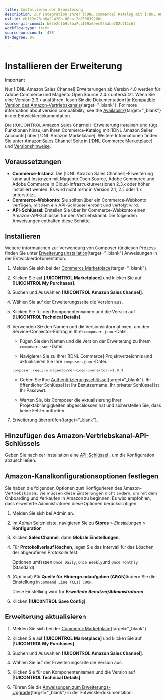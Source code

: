 ```yaml
---
title: Installieren der Erweiterung
description: Zur Integration Ihrer [!DNL Commerce] Katalog mit [!DNL Amazon Seller Accounts] und über die [!DNL Amazon Marketplace], laden Sie die Amazon Sales Channel-Erweiterung herunter und installieren Sie sie.
exl-id: ebf22e28-b6a2-420b-80ca-2d750839286c
source-git-commit: b63e2cfb9c7ba7cc169a6eec954abe782d112c6f
workflow-type: tm+mt
source-wordcount: '478'
ht-degree: 0%

---
```


# Installieren der Erweiterung

>[!IMPORTANT]
>
>Nur [!DNL Amazon Sales Channel] Erweiterungen ab Version 4.0 werden für Adobe Commerce und Magento Open Source 2.4.x unterstützt. Wenn Sie eine Version 2.3.x ausführen, lesen Sie die Dokumentation für [Kompatible Version des Amazon-Vertriebskanals](https://docs.magento.com/user-guide/v2.3/sales-channels/amazon/amazon-sales-channel.html){target="_blank"}. For more information about version compatibility, see the [Availability](https://devdocs.magento.com/release/availability.html){target="_blank"} in der Entwicklerdokumentation.

Die [!UICONTROL Amazon Sales Channel] -Erweiterung installiert und fügt Funktionen hinzu, um Ihren Commerce-Katalog mit [!DNL Amazon Seller Accounts] über [!DNL Amazon Marketplace]. Weitere Informationen finden Sie unter [Amazon Sales Channel](https://marketplace.magento.com/magento-module-amazon.html) Seite in [!DNL Commerce Marketplace] und [Versionshinweise](release-notes.md).

## Voraussetzungen

- **Commerce-Instanz**: Die [!DNL Amazon Sales Channel] -Erweiterung kann auf Instanzen mit Magento Open Source, Adobe Commerce und Adobe Commerce in Cloud-Infrastrukturversionen 2.3.x oder höher installiert werden. Es wird nicht mehr in Version 2.1, 2.2 oder 1.x unterstützt.
- **Commerce-Webkonto**: Sie sollten über ein Commerce-Webkonto verfügen, mit dem ein API-Schlüssel erstellt und verfolgt wird.
- **API-Schlüssel**: Erstellen Sie über Ihr Commerce-Webkonto einen Amazon-API-Schlüssel für den Vertriebskanal. Die folgenden Anweisungen enthalten diese Schritte.

## Installieren

Weitere Informationen zur Verwendung von Composer für diesen Prozess finden Sie unter [Erweiterungsinstallation](https://devdocs.magento.com/extensions/install/){target="_blank"} Anweisungen in der Entwicklerdokumentation.

1. Melden Sie sich bei der [Commerce Marketplace](https://marketplace.magento.com/customer/account/){target="_blank"}.

1. Klicken Sie auf **[!UICONTROL Marketplace]** und klicken Sie auf **[!UICONTROL My Purchases]**.

1. Suchen und Auswählen **[!UICONTROL Amazon Sales Channel]**.

1. Wählen Sie auf der Erweiterungsseite die Version aus.

1. Klicken Sie für den Komponentennamen und die Version auf **[!UICONTROL Technical Details]**.

1. Verwenden Sie den Namen und die Versionsinformationen, um den Service-Connector-Eintrag in Ihrer `composer.json` -Datei.

   - Fügen Sie den Namen und die Version der Erweiterung zu Ihrem `composer.json` -Datei.

   - Navigieren Sie zu Ihrer [!DNL Commerce] Projektverzeichnis und aktualisieren Sie Ihre `composer.json` -Datei.

   ```bash
   composer require magento/services-connector:~1.0.3
   ```

   - Geben Sie Ihre [Authentifizierungsschlüssel](https://devdocs.magento.com/guides/v2.4/install-gde/prereq/connect-auth.html){target="_blank"}. Ihr öffentlicher Schlüssel ist Ihr Benutzername. Ihr privater Schlüssel ist Ihr Passwort.

   - Warten Sie, bis Composer die Aktualisierung Ihrer Projektabhängigkeiten abgeschlossen hat und sicherstellen Sie, dass keine Fehler auftreten.


1. [Erweiterung überprüfen](https://devdocs.magento.com/extensions/install/#verify-the-extension){target="_blank"}.

## Hinzufügen des Amazon-Vertriebskanal-API-Schlüssels

Geben Sie nach der Installation eine [API-Schlüssel](./amazon-verify-api-key.md) , um die Konfiguration abzuschließen.

## Amazon-Kanalkonfigurationsoptionen festlegen

Sie haben die folgenden Optionen zum Konfigurieren des Amazon-Vertriebskanals. Sie müssen diese Einstellungen nicht ändern, um mit dem Onboarding und Verkaufen in Amazon zu beginnen. Es wird empfohlen, dass erweiterte Administratoren diese Optionen berücksichtigen.

1. Melden Sie sich bei Admin an.

1. Im _Admin_ Seitenleiste, navigieren Sie zu **Stores** > _Einstellungen_ > **Konfiguration**.

1. Klicken **Sales Channel**, dann **Globale Einstellungen**.

1. Für **Protokollverlauf löschen**, legen Sie das Intervall für das Löschen der abgerufenen Protokolle fest.

   Optionen umfassen `Once Daily`, `Once Weekly`und `Once Monthly` (Standard).

1. (Optional) Für **Quelle für Hintergrundaufgaben (CRON)**&#x200B;ändern Sie die Einstellung in `Command Line (CLI) CRON`.

   Diese Einstellung wird für **_Erweiterte Benutzer/Administratoren_**.

1. Klicken **[!UICONTROL Save Config]**.

## Erweiterung aktualisieren

1. Melden Sie sich bei der [Commerce Marketplace](https://marketplace.magento.com/customer/account/){target="_blank"}.

1. Klicken Sie auf **[!UICONTROL Marketplace]** und klicken Sie auf **[!UICONTROL My Purchases]**.

1. Suchen und Auswählen **[!UICONTROL Amazon Sales Channel]**.

1. Wählen Sie auf der Erweiterungsseite die Version aus.

1. Klicken Sie für den Komponentennamen und die Version auf **[!UICONTROL Technical Details]**.

1. Führen Sie die [Anweisungen zum Erweiterungs-Upgrade](https://devdocs.magento.com/extensions/install/#upgrade-an-extension){target="_blank"} in der Entwicklerdokumentation.
